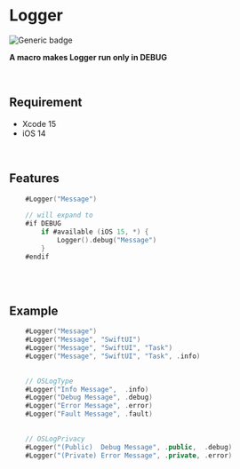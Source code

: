 # Logger 
![Generic badge](https://img.shields.io/badge/Swift-5.8-orange.svg)

**A macro makes Logger run only in DEBUG**

<br>

## Requirement
- Xcode 15
- iOS 14

<br>

## Features
```swift
    #Logger("Message")
     
    // will expand to
    #if DEBUG
        if #available (iOS 15, *) {
            Logger().debug("Message")
        }
    #endif
```
<br>
<br>
 
## Example
```swift
    #Logger("Message")
    #Logger("Message", "SwiftUI")
    #Logger("Message", "SwiftUI", "Task")
    #Logger("Message", "SwiftUI", "Task", .info)
    
    
    // OSLogType
    #Logger("Info Message",  .info)
    #Logger("Debug Message", .debug)
    #Logger("Error Message", .error)
    #Logger("Fault Message", .fault)
    
    
    // OSLogPrivacy
    #Logger("(Public)  Debug Message", .public,  .debug)
    #Logger("(Private) Error Message", .private, .error)
```
